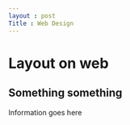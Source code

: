 ```yaml
---
layout : post
Title : Web Design
---
```


# Layout on web
## Something something

Information goes here

